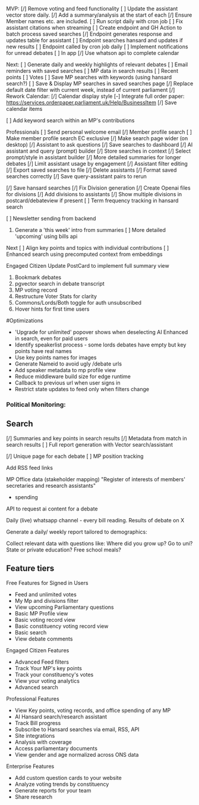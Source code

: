MVP:
[/] Remove voting and feed functionality
[ ] Update the assistant vector store daily. 
      [/] Add a summary/analysis at the start of each
      [/] Ensure Member names etc. are included.
      [ ] Run script daily with cron job
[ ] Fix assistant citations when streaming
[ ] Create endpoint and GH Action to batch process saved searches
      [/] Endpoint generates response and updates table for assistant
      [ ] Endpoint searches hansard and updates if new results
      [ ] Endpoint called by cron job daily
[ ] Implement notifications for unread debates
      [ ] In app
[/] Use whatson api to complete calendar

Next:
[ ] Generate daily and weekly highlights of relevant debates
[ ] Email reminders with saved searches
[ ] MP data in search results
      [ ] Recent points
      [ ] Votes 
[ ] Save MP searches with keywords (using hansard search?)
[ ] Save & Display MP searches in saved searches page
[/] Replace default date filter with current week, instead of current parliament
[/] Rework Calendar: 
      [/] Calendar display style
      [-] Integrate full order paper: https://services.orderpaper.parliament.uk/Help/BusinessItem
      [/] Save calendar items


[ ] Add keyword search within an MP's contributions

Professionals
[ ] Send personal welcome email
[/] Member profile search 
[ ] Make member profile search EC exclusive
[/] Make search page wider (on desktop)
[/] Assistant to ask questions
[/] Save searches to dashboard
[/] AI assistant and query (prompt) builder
[/] Store searches in context
[/] Select prompt/style in assistant builder
[/] More detailed summaries for longer debates 
[/] Limit assistant usage by engagement
[/] Assistant filter editing
[/] Export saved searches to file
[/] Delete assistants
[/] Format saved searches correctly
[/] Save query-assistant pairs to rerun

[/] Save hansard searches
[/] Fix Division generation
[/] Create Openai files for divisions
[/] Add divisions to assistants
[/] Show multiple divisions in postcard/debateview if present
[ ] Term frequency tracking in hansard search

[ ] Newsletter sending from backend
   1) Generate a 'this week' intro from summaries
[ ] More detailed 'upcoming' using bills api

Next
[ ] Align key points and topics with individual contributions
[ ] Enhanced search using precomputed context from embeddings

Engaged Citizen
Update PostCard to implement full summary view
1) Bookmark debates
2) pgvector search in debate transcript
3) MP voting record
4) Restructure Voter Stats for clarity
5) Commons/Lords/Both toggle for auth unsubscribed
6) Hover hints for first time users

#Optimizations
- 'Upgrade for unlimited' popover shows when deselecting AI Enhanced in search, even for paid users
- Identify speakerlist process - some lords debates have empty but key points have real names
- Use key points names for images
- Generate Nameid to avoid ugly /debate urls
- Add speaker metadata to mp profile view
- Reduce middleware build size for edge runtime
- Callback to previous url when user signs in
- Restrict state updates to feed only when filters change

### Political Monitoring:
## Search
[/] Summaries and key points in search results
[/] Metadata from match in search results
[ ] Full report generation with Vector search/assistant

[/] Unique page for each debate
[ ] MP position tracking

Add RSS feed links

MP Office data (stakeholder mapping)
"Register of interests of members' secretaries and research assistants"
+ spending

API to request ai content for a debate

Daily (live) whatsapp channel - every bill reading. Results of debate on X

Generate a daily/ weekly report tailored to demographics:

Collect relevant data with questions like:
Where did you grow up?
Go to uni?
State or private education?
Free school meals?


## Feature tiers
Free Features for Signed in Users
- Feed and unlimited votes
- My Mp and divisions filter
- View upcoming Parliamentary questions
- Basic MP Profile view
- Basic voting record view
- Basic constituency voting record view
- Basic search
- View debate comments

Engaged Citizen Features
- Advanced Feed filters
- Track Your MP's key points
- Track your constituency's votes
- View your voting analytics
- Advanced search

Professional Features
- View Key points, voting records, and office spending of any MP
- AI Hansard search/research assistant
- Track Bill progress
- Subscribe to Hansard searches via email, RSS, API
- Site integrations
- Analysis with coverage
- Access parliamentary documents
- View gender and age normalized across ONS data

Enterprise Features
- Add custom question cards to your website
- Analyze voting trends by constituency
- Generate reports for your team
- Share research